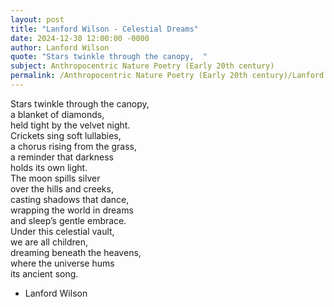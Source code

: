 ```yaml
---
layout: post
title: "Lanford Wilson - Celestial Dreams"
date: 2024-12-30 12:00:00 -0000
author: Lanford Wilson
quote: "Stars twinkle through the canopy,  "
subject: Anthropocentric Nature Poetry (Early 20th century)
permalink: /Anthropocentric Nature Poetry (Early 20th century)/Lanford Wilson/Lanford Wilson - Celestial Dreams
---
```


Stars twinkle through the canopy,  
a blanket of diamonds,  
held tight by the velvet night.  
Crickets sing soft lullabies,  
a chorus rising from the grass,  
a reminder that darkness  
holds its own light.  
The moon spills silver  
over the hills and creeks,  
casting shadows that dance,  
wrapping the world in dreams  
and sleep’s gentle embrace.  
Under this celestial vault,  
we are all children,  
dreaming beneath the heavens,  
where the universe hums  
its ancient song.

- Lanford Wilson
